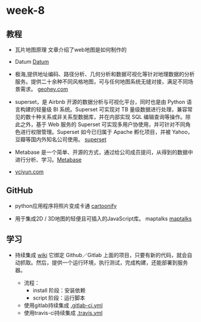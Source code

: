 # week-8

## 教程
- 瓦片地图原理 文章介绍了web地图是如何制作的 [](https://segmentfault.com/a/1190000011276788)

- Datum [Datum](http://www.utsa.edu/lrsg/Teaching/ES2113/L4_projection.pdf)

- 极海,提供地址编码、路径分析、几何分析和数据可视化等针对地理数据的分析服务。提供二十余种不同风格地图，可与任何地图系统无缝对接，满足不同场景需求。 [geohey.com](https://geohey.com/doc/#/)

- superset，是 Airbnb 开源的数据分析与可视化平台，同时也是由 Python 语言构建的轻量级 BI 系统。Superset 可实现对 TB 量级数据进行处理，兼容常见的数十种关系或非关系型数据库，并在内部实现 SQL 编辑查询等操作。除此之外，基于 Web 服务的 Superset 可实现多用户协使用，并可针对不同角色进行权限管理。Superset 如今已归属于 Apache 孵化项目，并被 Yahoo，豆瓣等国内外知名公司使用。
 [superset](https://superset.incubator.apache.org/tutorial.html)
 
- Metabase 是一个简单、开源的方式，通过给公司成员提问，从得到的数据中进行分析、学习。[Metabase](https://www.metabase.com/)

- [yciyun.com](http://yciyun.com/)
## GitHub
- python应用程序将照片变成卡通
[cartoonify](https://github.com/danmacnish/cartoonify)

- 用于集成2D / 3D地图的轻便且可插入的JavaScript库。
maptalks [maptalks](https://maptalks.org/getting-started.html)

## 学习
- 持续集成
[wiki](https://zh.wikipedia.org/wiki/%E6%8C%81%E7%BA%8C%E6%95%B4%E5%90%88) 它绑定 Github／Gitlab 上面的项目，只要有新的代码，就会自动抓取。然后，提供一个运行环境，执行测试，完成构建，还能部署到服务器。

	- 流程：
		- install 阶段：安装依赖
		- script 阶段：运行脚本
	- 使用gitlab持续集成 [.gitlab-ci.yml](https://docs.gitlab.com/ee/ci/yaml/)
	- 使用travis-ci持续集成 [.travis.yml](https://docs.travis-ci.com/user/getting-started/)
